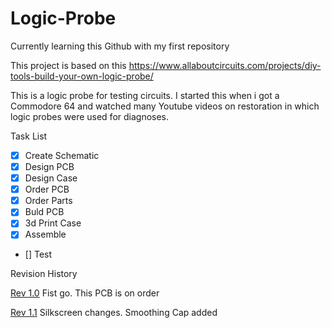 # Logic-Probe

Currently learning this Github with my first repository

This project is based on this 
https://www.allaboutcircuits.com/projects/diy-tools-build-your-own-logic-probe/

This is a logic probe for testing circuits. I started this when i got a Commodore 64 and watched many Youtube videos on restoration in which logic probes were used for diagnoses.

Task List

- [x] Create Schematic
- [x] Design PCB
- [X] Design Case
- [x] Order PCB
- [X] Order Parts
- [X] Buld PCB
- [X] 3d Print Case
- [X] Assemble
- [] Test


Revision History

[Rev 1.0](https://github.com/goose35/Logic-Probe/releases/tag/R1.0) Fist go. This PCB is on order

[Rev 1.1](https://github.com/goose35/Logic-Probe/releases/tag/R1.1) Silkscreen changes. Smoothing Cap added
